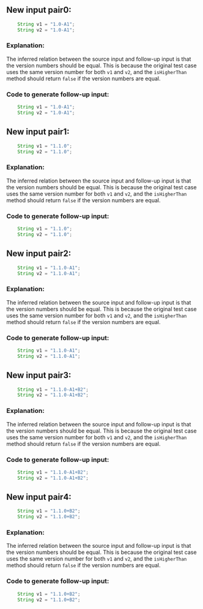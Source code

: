 ## New input pair0:
```java
    String v1 = "1.0-A1";
    String v2 = "1.0-A1";
```

### Explanation:
The inferred relation between the source input and follow-up input is that the version numbers should be equal. This is because the original test case uses the same version number for both `v1` and `v2`, and the `isHigherThan` method should return `false` if the version numbers are equal.

### Code to generate follow-up input:
```java
    String v1 = "1.0-A1";
    String v2 = "1.0-A1";
```

## New input pair1:
```java
    String v1 = "1.1.0";
    String v2 = "1.1.0";
```

### Explanation:
The inferred relation between the source input and follow-up input is that the version numbers should be equal. This is because the original test case uses the same version number for both `v1` and `v2`, and the `isHigherThan` method should return `false` if the version numbers are equal.

### Code to generate follow-up input:
```java
    String v1 = "1.1.0";
    String v2 = "1.1.0";
```

## New input pair2:
```java
    String v1 = "1.1.0-A1";
    String v2 = "1.1.0-A1";
```

### Explanation:
The inferred relation between the source input and follow-up input is that the version numbers should be equal. This is because the original test case uses the same version number for both `v1` and `v2`, and the `isHigherThan` method should return `false` if the version numbers are equal.

### Code to generate follow-up input:
```java
    String v1 = "1.1.0-A1";
    String v2 = "1.1.0-A1";
```

## New input pair3:
```java
    String v1 = "1.1.0-A1+B2";
    String v2 = "1.1.0-A1+B2";
```

### Explanation:
The inferred relation between the source input and follow-up input is that the version numbers should be equal. This is because the original test case uses the same version number for both `v1` and `v2`, and the `isHigherThan` method should return `false` if the version numbers are equal.

### Code to generate follow-up input:
```java
    String v1 = "1.1.0-A1+B2";
    String v2 = "1.1.0-A1+B2";
```

## New input pair4:
```java
    String v1 = "1.1.0+B2";
    String v2 = "1.1.0+B2";
```

### Explanation:
The inferred relation between the source input and follow-up input is that the version numbers should be equal. This is because the original test case uses the same version number for both `v1` and `v2`, and the `isHigherThan` method should return `false` if the version numbers are equal.

### Code to generate follow-up input:
```java
    String v1 = "1.1.0+B2";
    String v2 = "1.1.0+B2";
```
